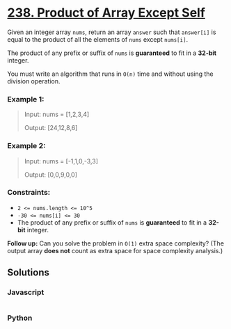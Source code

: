 # [238. Product of Array Except Self](https://leetcode.com/problems/product-of-array-except-self/description/)

Given an integer array `nums`, return an array `answer` such that `answer[i]` is equal to the product of all the elements of `nums` except `nums[i]`.

The product of any prefix or suffix of `nums` is **guaranteed** to fit in a **32-bit** integer.

You must write an algorithm that runs in `O(n)` time and without using the division operation.

 
### Example 1:
> Input: nums = [1,2,3,4]
>
> Output: [24,12,8,6]


### Example 2:
> Input: nums = [-1,1,0,-3,3]
>
> Output: [0,0,9,0,0]


### Constraints:
- `2 <= nums.length <= 10^5`
- `-30 <= nums[i] <= 30`
- The product of any prefix or suffix of `nums` is **guaranteed** to fit in a **32-bit** integer.
 

**Follow up:** Can you solve the problem in `O(1)` extra space complexity? (The output array **does not** count as extra space for space complexity analysis.)


## Solutions

### Javascript
```javascript

```

### Python
```python

```
